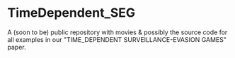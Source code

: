 # TimeDependent_SEG
A (soon to be) public repository with movies &amp; possibly the source code for all examples in our "TIME_DEPENDENT SURVEILLANCE-EVASION GAMES" paper.
